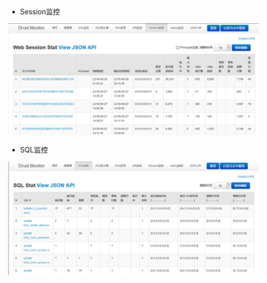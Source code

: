 
* Session监控

![数据监控-Session](https://raw.githubusercontent.com/labsharpBeijing/LabSharpLIMS/master/Doc/Images/systemMonitorSession.png)

* SQL监控

![数据监控-SQL](https://raw.githubusercontent.com/labsharpBeijing/LabSharpLIMS/master/Doc/Images/systemMonitorSQL.png)
